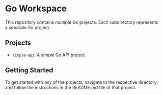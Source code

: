 # Go Workspace

This repository contains multiple Go projects. Each subdirectory represents a separate Go project.

## Projects

- `simple-api`: A simple Go API project.

## Getting Started

To get started with any of the projects, navigate to the respective directory and follow the instructions in the README.md file of that project.